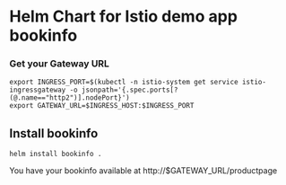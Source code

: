 # Helm Chart for Istio demo app bookinfo

### Get your Gateway URL
```
export INGRESS_PORT=$(kubectl -n istio-system get service istio-ingressgateway -o jsonpath='{.spec.ports[?(@.name=="http2")].nodePort}')
export GATEWAY_URL=$INGRESS_HOST:$INGRESS_PORT
```

## Install bookinfo
`helm install bookinfo .`

You have your bookinfo available at http://$GATEWAY_URL/productpage